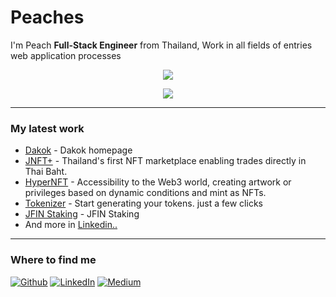<h1>Peaches</h1>
<p>I'm Peach <b>Full-Stack Engineer</b> from Thailand, Work in all fields of entries web application processes</p>

<p align=center>
<img src="https://github.com/user-attachments/assets/fb8f8090-e482-448d-9e04-9e1d3a2cb60d"/>
</p>

<p align="center" >
   <img src="https://skillicons.dev/icons?i=typescript,nodejs,react,nextjs,vue,nuxtjs,nestjs,redux,sass,tailwind,prisma,graphql,postgresql,sequelize,firebase,docker,nginx,githubactions,cloudflare,aws,gcp,vite,sentry,ipfs,ps,pr&perline=20" />
</p>

<hr/>
<h3>My latest work</h3>

- [Dakok](https://dakok.net/) - Dakok homepage
- [JNFT+](http://jnftplus.com/) - Thailand's first NFT marketplace enabling trades directly in Thai Baht.
- [HyperNFT](https://ui.hypernft.app/) - Accessibility to the Web3 world, creating artwork or privileges based on dynamic conditions and mint as NFTs.
- [Tokenizer](https://tokenizer.jfinchain.com/erc20) - Start generating your tokens. just a few clicks
- [JFIN Staking](https://staking.jfinchain.com/) - JFIN Staking
- And more in [Linkedin..](https://www.linkedin.com/in/vasin-sermsampan/)

<hr/>
<h3>Where to find me</h3>
<p>
<a href="https://github.com/vasin-peach" target="_blank"><img alt="Github" src="https://img.shields.io/badge/GitHub-%2312100E.svg?&style=for-the-badge&logo=Github&logoColor=white" /></a>
<a href="https://www.linkedin.com/in/vasin-sermsampan/" target="_blank"><img alt="LinkedIn" src="https://img.shields.io/badge/linkedin-%230077B5.svg?&style=for-the-badge&logo=linkedin&logoColor=white" /></a>
<a href="#" target="_blank"><img alt="Medium" src="https://img.shields.io/badge/medium-%2312100E.svg?&style=for-the-badge&logo=medium&logoColor=white" /></a>
</p>

